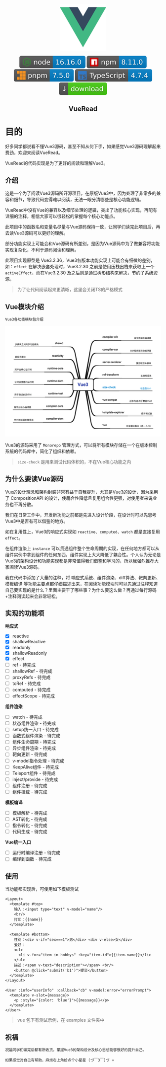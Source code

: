 <p align="center">
	<a href="https://cn.vuejs.org/">
	<img src="/assets/logo.svg" alt="Vue" width="150" />
	</a>
</p>
<p align="center">
	<a href="https://nodejs.org/dist/latest-v16.x/docs/api/"><img src="/assets/node-16.16.svg"/></a>
	<a href="https://docs.npmjs.com/"><img src="/assets/npm-8.11.svg"/></a>
	<a href="https://pnpm.io/motivation"><img src="/assets/pnpm-7.5.svg"/></a>
	<a href="https://www.typescriptlang.org/docs/"><img src="/assets/typescript-4.7.svg"/></a>
	<a href="https://github.com/LinhaiSuccess/vue-read/archive/refs/heads/main.zip"><img src="/assets/download.svg"/></a>
</p>
<h2 align="center">VueRead</h2>

# 目的

好多同学都说看不懂Vue3源码，甚至不知从何下手，如果感觉Vue3源码理解起来费劲，欢迎来阅读VueRead。

VueRead的代码实现是为了更好的阅读和理解Vue3。

## 介绍

这是一个为了阅读Vue3源码所开源项目，在原版Vue3中，因为处理了非常多的兼容和细节，导致代码变得难以阅读，无法一眼分清哪些是核心功能逻辑。

VueRead中没有Vue的兼容以及细节处理的逻辑，突出了功能核心实现，再配有详细的注释，相信大家可以很轻松的掌握每个核心功能点。

此项目中的函数名和变量名尽量与Vue源码保持一致，让同学们读完此项目后，再去读Vue3源码可以更好的理解。

部分功能实现上可能会和Vue源码有所差别，是因为Vue源码中为了做兼容将功能实现复杂化，不利于源码阅读和理解。

此项目实现原型是 Vue3.2.36，Vue3各版本功能实现上可能会有细微的差别，如：`effect` 在解决嵌套处理时，Vue3.2.30 之前是使用压栈出栈来获取上一个 `activeEffect`，而在Vue3.2.30 及之后则是通过树形结构来解决，节约了系统资源。

> 为了让代码阅读起来更清晰，这里会关闭TS的严格模式

## Vue模块介绍

`Vue3各功能模块包介绍`

<p align="center">
	<img alt="vue3" src="/assets/vue3.png"/>
</p>

Vue3的源码采用了 `Monorepo` 管理方式，可以将所有模块存储在一个在版本控制系统的代码库中，简化了组织和依赖。

> `size-check` 是用来测试代码体积的，不在Vue核心功能之内

## 为什么要读Vue源码

Vue的设计理念和架构封装非常有益于自我提升，尤其是Vue3的设计，因为采用了 CompositionAPI 的设计，使耦合性降低且复用组合性更强，对使用者来说业务也不再分散。

我们在日常工作中，开发新功能之前都是先进入设计阶段，在设计时可以先思考Vue3中是否有可以借鉴的地方。

如在复用性上，Vue3的响应式实现如 `reactive`、`computed`、`watch` 都是直接复用 `effect`。

在组件渲染上 `instance` 可以贯通组件整个生命周期的实现，在任何地方都可以从组件实例中拿到组件的任何东西，组件实现上大大降低了耦合性。个人认为无论是Vue3的架构设计和功能实现都是非常值得我们借鉴和学习的，所以我强烈推荐大家阅读Vue3源码。

我在代码中添加了大量的注释，将 响应式系统、组件渲染、diff算法、靶向更新、模板编译 等功能主要点都仔细描述出来，在阅读功能模块时可以先通过注释知道自己要实现的是什么？里面主要干了哪些事？为什么要这么做？再通过每行源码+注释阅读起来会非常轻松。

## 实现的功能项

**响应式**

- [x] reactive
- [x] shallowReactive
- [x] readonly
- [x] shallowReadonly
- [x] effect
- [ ] ref - 待完成
- [ ] shallowRef - 待完成
- [ ] proxyRefs - 待完成
- [ ] toRef - 待完成
- [ ] computed - 待完成
- [ ] effectScope - 待完成

**组件渲染**

- [ ] watch - 待完成
- [ ] 状态组件渲染 - 待完成
- [ ] setup统一入口 - 待完成
- [ ] 函数式组件渲染 - 待完成
- [ ] 组件生命周期 - 待完成
- [ ] 异步组件渲染 - 待完成
- [ ] 靶向更新 - 待完成
- [ ] v-model指令处理 - 待完成
- [ ] KeepAlive组件 - 待完成
- [ ] Teleport组件 - 待完成
- [ ] inject/provide - 待完成
- [ ] 组件注册 - 待完成
- [ ] 组件挂载 - 待完成

**模板编译**

- [ ] 模板解析 - 待完成
- [ ] AST转化 - 待完成
- [ ] 指令转化 - 待完成
- [ ] 代码生成 - 待完成

**Vue统一入口**

- [ ] 运行时编译注册 - 待完成
- [ ] 编译到函数 - 待完成

## 使用

当功能都实现后，可使用如下模板测试

```vue
<Layout>
  <template #top>
    输入：<input type="text" v-model="name"/>
    <br/>
    打印：{{name}}
  </template>
  
  <template #bottom>
    性别：<div v-if="sex===1">男</div> <div v-else>女</div>
    爱好：
    <ul>
      <li v-for="item in hobbys" :key="item.id">{{item.name}}</li>
    </ul>
    描述：<span v-text="description"></span> <br/>
    <button @click="submit('b1')">提交</button>
  </template>
</Layout>

<User :info="userInfo" :callback="cb" v-model:error="errorPrompt">
  <template v-slot={message}>
    <p :style="{color: 'blue'}">{{message}}</p>
  </template>
</User>
```

> vue 包下有测试示例，在 examples 文件夹中

## 祝福

	祝福同学们读完后都有所收货，掌握Vue3的架构设计及核心思想能够很好的提升自己。
	
	如果感觉对自己有帮助，麻烦右上角给点个小星星 (づ￣3￣)づ ⭐️